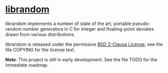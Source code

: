 # [librandom](https://github.com/cgwrench/librandom)

librandom implements a number of state of the art, portable pseudo-random
number generators in C for integer and floating-point deviates drawn from
various distributions.

librandom is released under the permissive [BSD 2-Clause
License](http://opensource.org/licenses/bsd-license.php), see the file COPYING
for the license text.

**Note**: This project is still in early development. See the file TODO for the
immediate roadmap.
